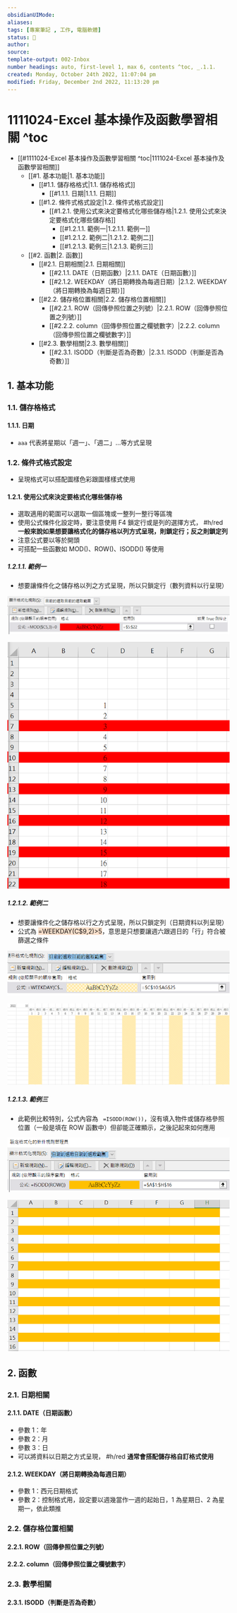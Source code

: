 ```yaml
---
obsidianUIMode: 
aliases: 
tags: [專案筆記 , 工作, 電腦軟體]
status: 🌱
author: 
source: 
template-output: 002-Inbox
number headings: auto, first-level 1, max 6, contents ^toc, _.1.1.
created: Monday, October 24th 2022, 11:07:04 pm
modified: Friday, December 2nd 2022, 11:13:20 pm
---
```

# 1111024-Excel 基本操作及函數學習相關 ^toc

- [[#1111024-Excel 基本操作及函數學習相關 ^toc|1111024-Excel 基本操作及函數學習相關]]
	- [[#1. 基本功能|1. 基本功能]]
		- [[#1.1. 儲存格格式|1.1. 儲存格格式]]
			- [[#1.1.1. 日期|1.1.1. 日期]]
		- [[#1.2. 條件式格式設定|1.2. 條件式格式設定]]
			- [[#1.2.1. 使用公式來決定要格式化哪些儲存格|1.2.1. 使用公式來決定要格式化哪些儲存格]]
				- [[#1.2.1.1. 範例一|1.2.1.1. 範例一]]
				- [[#1.2.1.2. 範例二|1.2.1.2. 範例二]]
				- [[#1.2.1.3. 範例三|1.2.1.3. 範例三]]
	- [[#2. 函數|2. 函數]]
		- [[#2.1. 日期相關|2.1. 日期相關]]
			- [[#2.1.1. DATE（日期函數）|2.1.1. DATE（日期函數）]]
			- [[#2.1.2. WEEKDAY（將日期轉換為每週日期）|2.1.2. WEEKDAY（將日期轉換為每週日期）]]
		- [[#2.2. 儲存格位置相關|2.2. 儲存格位置相關]]
			- [[#2.2.1. ROW（回傳參照位置之列號）|2.2.1. ROW（回傳參照位置之列號）]]
			- [[#2.2.2. column（回傳參照位置之欄號數字）|2.2.2. column（回傳參照位置之欄號數字）]]
		- [[#2.3. 數學相關|2.3. 數學相關]]
			- [[#2.3.1. ISODD（判斷是否為奇數）|2.3.1. ISODD（判斷是否為奇數）]]



## 1. 基本功能
### 1.1. 儲存格格式
#### 1.1.1. 日期
- `aaa` 代表將星期以「週一」、「週二」…等方式呈現
### 1.2. 條件式格式設定
- 呈現格式可以搭配圖樣色彩跟圖樣樣式使用
#### 1.2.1. 使用公式來決定要格式化哪些儲存格
- 選取適用的範圍可以選取一個區塊或一整列一整行等區塊
- 使用公式條件化設定時，要注意使用 F4 鎖定行或是列的選擇方式， #h/red **一般來說如果想要讓格式化的儲存格以列方式呈現，則鎖定行；反之則鎖定列**
- 注意公式要以等於開頭
- 可搭配一些函數如 MOD()、ROW()、ISODD() 等使用

##### 1.2.1.1. 範例一
- 想要讓條件化之儲存格以列之方式呈現，所以只鎖定行（數列資料以行呈現）

![01|700](https://raw.githubusercontent.com/hoonsor/upgit-Obsidian/main/2022/10/24/upgit_20221024_1666624492.png)

![01|300](https://raw.githubusercontent.com/hoonsor/upgit-Obsidian/main/2022/10/24/upgit_20221024_1666624429.png)

##### 1.2.1.2. 範例二
- 想要讓條件化之儲存格以行之方式呈現，所以只鎖定列（日期資料以列呈現）
- 公式為 <span style="background:rgba(240, 107, 5, 0.2)">=WEEKDAY(C$9,2)>5</span>，意思是只想要讓週六跟週日的「行」符合被篩選之條件

![01|700](https://raw.githubusercontent.com/hoonsor/upgit-Obsidian/main/2022/10/24/upgit_20221024_1666624963.png)


![01|700](https://raw.githubusercontent.com/hoonsor/upgit-Obsidian/main/2022/10/24/upgit_20221024_1666624946.png)


##### 1.2.1.3. 範例三
- 此範例比較特別，公式內容為 ` =ISODD(ROW())`，沒有填入物件或儲存格參照位置（一般是填在 ROW 函數中）但卻能正確顯示，之後記起來如何應用

![01|500](https://raw.githubusercontent.com/hoonsor/upgit-Obsidian/main/2022/10/25/upgit_20221025_1666705531.png)

![01|400](https://raw.githubusercontent.com/hoonsor/upgit-Obsidian/main/2022/10/25/upgit_20221025_1666705509.png)

## 2. 函數
### 2.1. 日期相關
#### 2.1.1. DATE（日期函數）
- 參數 1：年
- 參數 2：月
- 參數 3：日
- 可以將資料以日期之方式呈現， #h/red **通常會搭配儲存格自訂格式使用**

#### 2.1.2. WEEKDAY（將日期轉換為每週日期）
- 參數 1：西元日期格式
- 參數 2：控制格式用，設定要以週幾當作一週的起始日，1 為星期日、2 為星期一，依此類推

### 2.2. 儲存格位置相關
#### 2.2.1. ROW（回傳參照位置之列號）
#### 2.2.2. column（回傳參照位置之欄號數字）

### 2.3. 數學相關
#### 2.3.1. ISODD（判斷是否為奇數）
